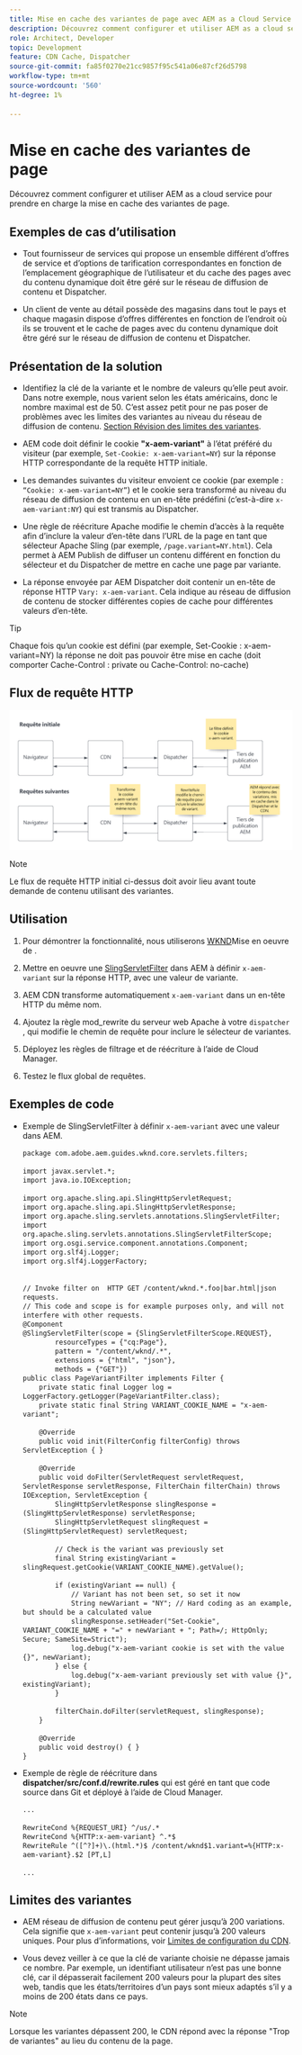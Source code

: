 ```yaml
---
title: Mise en cache des variantes de page avec AEM as a Cloud Service
description: Découvrez comment configurer et utiliser AEM as a cloud service pour prendre en charge la mise en cache des variantes de page.
role: Architect, Developer
topic: Development
feature: CDN Cache, Dispatcher
source-git-commit: fa85f0270e21cc9857f95c541a06e87cf26d5798
workflow-type: tm+mt
source-wordcount: '560'
ht-degree: 1%

---
```


# Mise en cache des variantes de page

Découvrez comment configurer et utiliser AEM as a cloud service pour prendre en charge la mise en cache des variantes de page.

## Exemples de cas d’utilisation

+ Tout fournisseur de services qui propose un ensemble différent d’offres de service et d’options de tarification correspondantes en fonction de l’emplacement géographique de l’utilisateur et du cache des pages avec du contenu dynamique doit être géré sur le réseau de diffusion de contenu et Dispatcher.

+ Un client de vente au détail possède des magasins dans tout le pays et chaque magasin dispose d’offres différentes en fonction de l’endroit où ils se trouvent et le cache de pages avec du contenu dynamique doit être géré sur le réseau de diffusion de contenu et Dispatcher.

## Présentation de la solution

+ Identifiez la clé de la variante et le nombre de valeurs qu’elle peut avoir. Dans notre exemple, nous varient selon les états américains, donc le nombre maximal est de 50. C’est assez petit pour ne pas poser de problèmes avec les limites des variantes au niveau du réseau de diffusion de contenu. [Section Révision des limites des variantes](#variant-limitations).

+ AEM code doit définir le cookie __&quot;x-aem-variant&quot;__ à l’état préféré du visiteur (par exemple, `Set-Cookie: x-aem-variant=NY`) sur la réponse HTTP correspondante de la requête HTTP initiale.

+ Les demandes suivantes du visiteur envoient ce cookie (par exemple : `“Cookie: x-aem-variant=NY”`) et le cookie sera transformé au niveau du réseau de diffusion de contenu en un en-tête prédéfini (c’est-à-dire `x-aem-variant:NY`) qui est transmis au Dispatcher.

+ Une règle de réécriture Apache modifie le chemin d’accès à la requête afin d’inclure la valeur d’en-tête dans l’URL de la page en tant que sélecteur Apache Sling (par exemple, `/page.variant=NY.html`). Cela permet à AEM Publish de diffuser un contenu différent en fonction du sélecteur et du Dispatcher de mettre en cache une page par variante.

+ La réponse envoyée par AEM Dispatcher doit contenir un en-tête de réponse HTTP `Vary: x-aem-variant`. Cela indique au réseau de diffusion de contenu de stocker différentes copies de cache pour différentes valeurs d’en-tête.

>[!TIP]
>
>Chaque fois qu’un cookie est défini (par exemple, Set-Cookie : x-aem-variant=NY) la réponse ne doit pas pouvoir être mise en cache (doit comporter Cache-Control : private ou Cache-Control: no-cache)

## Flux de requête HTTP

![Flux de requête de cache de variantes](./assets/variant-cache-request-flow.png)

>[!NOTE]
>
>Le flux de requête HTTP initial ci-dessus doit avoir lieu avant toute demande de contenu utilisant des variantes.

## Utilisation

1. Pour démontrer la fonctionnalité, nous utiliserons [WKND](https://experienceleague.adobe.com/docs/experience-manager-learn/getting-started-wknd-tutorial-develop/overview.html?lang=fr)Mise en oeuvre de .

1. Mettre en oeuvre une [SlingServletFilter](https://sling.apache.org/documentation/the-sling-engine/filters.html) dans AEM à définir `x-aem-variant` sur la réponse HTTP, avec une valeur de variante.

1. AEM CDN transforme automatiquement `x-aem-variant` dans un en-tête HTTP du même nom.

1. Ajoutez la règle mod_rewrite du serveur web Apache à votre `dispatcher` , qui modifie le chemin de requête pour inclure le sélecteur de variantes.

1. Déployez les règles de filtrage et de réécriture à l’aide de Cloud Manager.

1. Testez le flux global de requêtes.

## Exemples de code

+ Exemple de SlingServletFilter à définir `x-aem-variant` avec une valeur dans AEM.

   ```
   package com.adobe.aem.guides.wknd.core.servlets.filters;
   
   import javax.servlet.*;
   import java.io.IOException;
   
   import org.apache.sling.api.SlingHttpServletRequest;
   import org.apache.sling.api.SlingHttpServletResponse;
   import org.apache.sling.servlets.annotations.SlingServletFilter;
   import org.apache.sling.servlets.annotations.SlingServletFilterScope;
   import org.osgi.service.component.annotations.Component;
   import org.slf4j.Logger;
   import org.slf4j.LoggerFactory;
   
   
   // Invoke filter on  HTTP GET /content/wknd.*.foo|bar.html|json requests.
   // This code and scope is for example purposes only, and will not interfere with other requests.
   @Component
   @SlingServletFilter(scope = {SlingServletFilterScope.REQUEST},
           resourceTypes = {"cq:Page"},
           pattern = "/content/wknd/.*",
           extensions = {"html", "json"},
           methods = {"GET"})
   public class PageVariantFilter implements Filter {
       private static final Logger log = LoggerFactory.getLogger(PageVariantFilter.class);
       private static final String VARIANT_COOKIE_NAME = "x-aem-variant";
   
       @Override
       public void init(FilterConfig filterConfig) throws ServletException { }
   
       @Override
       public void doFilter(ServletRequest servletRequest, ServletResponse servletResponse, FilterChain filterChain) throws IOException, ServletException {
           SlingHttpServletResponse slingResponse = (SlingHttpServletResponse) servletResponse;
           SlingHttpServletRequest slingRequest = (SlingHttpServletRequest) servletRequest;
   
           // Check is the variant was previously set
           final String existingVariant = slingRequest.getCookie(VARIANT_COOKIE_NAME).getValue();
   
           if (existingVariant == null) {
               // Variant has not been set, so set it now
               String newVariant = "NY"; // Hard coding as an example, but should be a calculated value
               slingResponse.setHeader("Set-Cookie", VARIANT_COOKIE_NAME + "=" + newVariant + "; Path=/; HttpOnly; Secure; SameSite=Strict");
               log.debug("x-aem-variant cookie is set with the value {}", newVariant);
           } else {
               log.debug("x-aem-variant previously set with value {}", existingVariant);
           }
   
           filterChain.doFilter(servletRequest, slingResponse);
       }
   
       @Override
       public void destroy() { }
   }
   ```

+ Exemple de règle de réécriture dans __dispatcher/src/conf.d/rewrite.rules__ qui est géré en tant que code source dans Git et déployé à l’aide de Cloud Manager.

   ```
   ...
   
   RewriteCond %{REQUEST_URI} ^/us/.*  
   RewriteCond %{HTTP:x-aem-variant} ^.*$  
   RewriteRule ^([^?]+)\.(html.*)$ /content/wknd$1.variant=%{HTTP:x-aem-variant}.$2 [PT,L] 
   
   ...
   ```

## Limites des variantes

+ AEM réseau de diffusion de contenu peut gérer jusqu’à 200 variations. Cela signifie que `x-aem-variant` peut contenir jusqu’à 200 valeurs uniques. Pour plus d’informations, voir [Limites de configuration du CDN](https://docs.fastly.com/en/guides/resource-limits).

+ Vous devez veiller à ce que la clé de variante choisie ne dépasse jamais ce nombre.  Par exemple, un identifiant utilisateur n’est pas une bonne clé, car il dépasserait facilement 200 valeurs pour la plupart des sites web, tandis que les états/territoires d’un pays sont mieux adaptés s’il y a moins de 200 états dans ce pays.

>[!NOTE]
>
>Lorsque les variantes dépassent 200, le CDN répond avec la réponse &quot;Trop de variantes&quot; au lieu du contenu de la page.
